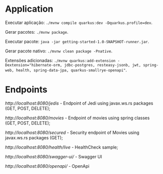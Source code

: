 # Application

Executar aplicação: `./mvnw compile quarkus:dev -Dquarkus.profile=dev`.

Gerar pacotes: `./mvnw package`.

Executar pacote: `java -jar getting-started-1.0-SNAPSHOT-runner.jar`.

Gerar pacote nativo: `./mvnw clean package -Pnative`.

Extensões adicionadas: `./mvnw quarkus:add-extension -Dextension="hibernate-orm, jdbc-postgres, resteasy-jsonb, jwt, spring-web, health, spring-data-jpa, quarkus-smallrye-openapi"`.


# Endpoints

*http://localhost:8080/jedis* - Endpoint of Jedi using javax.ws.rs packages (GET, POST, DELETE);

*http://localhost:8080/movies* - Endpoint of movies using spring classes (GET, POST, DELETE);

*http://localhost:8080/secured* - Security endpoint of Movies using javax.ws.rs packages (GET);

*http://localhost:8080/health/live* - HealthCheck sample;

*http://localhost:8080/swagger-ui/* - Swagger UI

*http://localhost:8080/openapi/* - OpenApi
